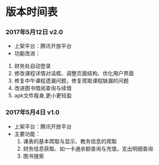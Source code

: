 # 版本时间表

### 2017年5月12日  v2.0

- 上架平台：腾讯开放平台
- 功能改进：
 1. 财务处自动登录
 2. 修改课程详情对话框、调整页面结构、优化用户界面
 3. 修复中午课程遗漏问题，修复爬取课程缺漏的问题
 4. 改进图书借阅查询与续借
 5. apk文件瘦身,更小更轻盈

### 2017年5月4日  v1.0

- 上架平台：腾讯开放平台
- 主要功能：
    1. 课表的基本爬取与显示、教务信息的爬取
    2. 财务信息获取、如一卡通余额查询与充值，支出明细查询
    3. 图书搜索

